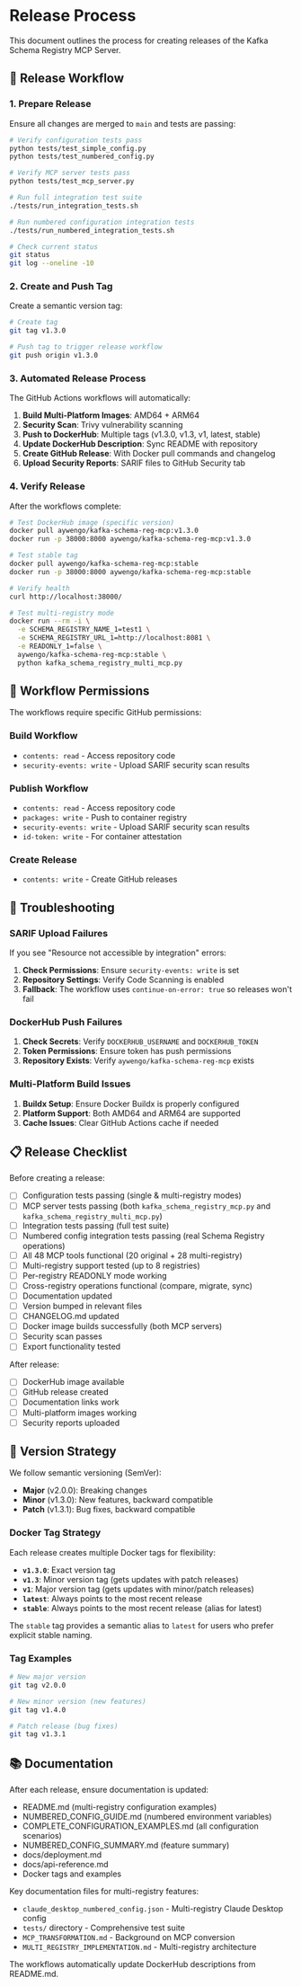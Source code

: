 # Release Process

This document outlines the process for creating releases of the Kafka Schema Registry MCP Server.

## 🚀 Release Workflow

### 1. Prepare Release

Ensure all changes are merged to `main` and tests are passing:

```bash
# Verify configuration tests pass
python tests/test_simple_config.py
python tests/test_numbered_config.py

# Verify MCP server tests pass
python tests/test_mcp_server.py

# Run full integration test suite
./tests/run_integration_tests.sh

# Run numbered configuration integration tests
./tests/run_numbered_integration_tests.sh

# Check current status
git status
git log --oneline -10
```

### 2. Create and Push Tag

Create a semantic version tag:

```bash
# Create tag
git tag v1.3.0

# Push tag to trigger release workflow
git push origin v1.3.0
```

### 3. Automated Release Process

The GitHub Actions workflows will automatically:

1. **Build Multi-Platform Images**: AMD64 + ARM64
2. **Security Scan**: Trivy vulnerability scanning
3. **Push to DockerHub**: Multiple tags (v1.3.0, v1.3, v1, latest, stable)
4. **Update DockerHub Description**: Sync README with repository
5. **Create GitHub Release**: With Docker pull commands and changelog
6. **Upload Security Reports**: SARIF files to GitHub Security tab

### 4. Verify Release

After the workflows complete:

```bash
# Test DockerHub image (specific version)
docker pull aywengo/kafka-schema-reg-mcp:v1.3.0
docker run -p 38000:8000 aywengo/kafka-schema-reg-mcp:v1.3.0

# Test stable tag
docker pull aywengo/kafka-schema-reg-mcp:stable
docker run -p 38000:8000 aywengo/kafka-schema-reg-mcp:stable

# Verify health
curl http://localhost:38000/

# Test multi-registry mode
docker run --rm -i \
  -e SCHEMA_REGISTRY_NAME_1=test1 \
  -e SCHEMA_REGISTRY_URL_1=http://localhost:8081 \
  -e READONLY_1=false \
  aywengo/kafka-schema-reg-mcp:stable \
  python kafka_schema_registry_multi_mcp.py
```

## 🔧 Workflow Permissions

The workflows require specific GitHub permissions:

### Build Workflow
- `contents: read` - Access repository code
- `security-events: write` - Upload SARIF security scan results

### Publish Workflow  
- `contents: read` - Access repository code
- `packages: write` - Push to container registry
- `security-events: write` - Upload SARIF security scan results
- `id-token: write` - For container attestation

### Create Release
- `contents: write` - Create GitHub releases

## 🐛 Troubleshooting

### SARIF Upload Failures

If you see "Resource not accessible by integration" errors:

1. **Check Permissions**: Ensure `security-events: write` is set
2. **Repository Settings**: Verify Code Scanning is enabled
3. **Fallback**: The workflow uses `continue-on-error: true` so releases won't fail

### DockerHub Push Failures

1. **Check Secrets**: Verify `DOCKERHUB_USERNAME` and `DOCKERHUB_TOKEN`
2. **Token Permissions**: Ensure token has push permissions
3. **Repository Exists**: Verify `aywengo/kafka-schema-reg-mcp` exists

### Multi-Platform Build Issues

1. **Buildx Setup**: Ensure Docker Buildx is properly configured
2. **Platform Support**: Both AMD64 and ARM64 are supported
3. **Cache Issues**: Clear GitHub Actions cache if needed

## 📋 Release Checklist

Before creating a release:

- [ ] Configuration tests passing (single & multi-registry modes)
- [ ] MCP server tests passing (both `kafka_schema_registry_mcp.py` and `kafka_schema_registry_multi_mcp.py`)
- [ ] Integration tests passing (full test suite)
- [ ] Numbered config integration tests passing (real Schema Registry operations)
- [ ] All 48 MCP tools functional (20 original + 28 multi-registry)
- [ ] Multi-registry support tested (up to 8 registries)
- [ ] Per-registry READONLY mode working
- [ ] Cross-registry operations functional (compare, migrate, sync)
- [ ] Documentation updated
- [ ] Version bumped in relevant files
- [ ] CHANGELOG.md updated
- [ ] Docker image builds successfully (both MCP servers)
- [ ] Security scan passes
- [ ] Export functionality tested

After release:

- [ ] DockerHub image available
- [ ] GitHub release created
- [ ] Documentation links work
- [ ] Multi-platform images working
- [ ] Security reports uploaded

## 🔄 Version Strategy

We follow semantic versioning (SemVer):

- **Major** (v2.0.0): Breaking changes
- **Minor** (v1.3.0): New features, backward compatible  
- **Patch** (v1.3.1): Bug fixes, backward compatible

### Docker Tag Strategy

Each release creates multiple Docker tags for flexibility:

- **`v1.3.0`**: Exact version tag
- **`v1.3`**: Minor version tag (gets updates with patch releases)
- **`v1`**: Major version tag (gets updates with minor/patch releases)
- **`latest`**: Always points to the most recent release
- **`stable`**: Always points to the most recent release (alias for latest)

The `stable` tag provides a semantic alias to `latest` for users who prefer explicit stable naming.

### Tag Examples

```bash
# New major version
git tag v2.0.0

# New minor version (new features)
git tag v1.4.0  

# Patch release (bug fixes)
git tag v1.3.1
```

## 📚 Documentation

After each release, ensure documentation is updated:

- README.md (multi-registry configuration examples)
- NUMBERED_CONFIG_GUIDE.md (numbered environment variables)
- COMPLETE_CONFIGURATION_EXAMPLES.md (all configuration scenarios)
- NUMBERED_CONFIG_SUMMARY.md (feature summary)
- docs/deployment.md  
- docs/api-reference.md
- Docker tags and examples

Key documentation files for multi-registry features:
- `claude_desktop_numbered_config.json` - Multi-registry Claude Desktop config
- `tests/` directory - Comprehensive test suite
- `MCP_TRANSFORMATION.md` - Background on MCP conversion
- `MULTI_REGISTRY_IMPLEMENTATION.md` - Multi-registry architecture

The workflows automatically update DockerHub descriptions from README.md. 